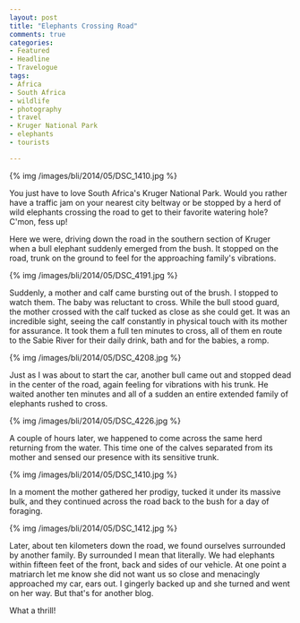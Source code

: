 ```yaml
---
layout: post
title: "Elephants Crossing Road"
comments: true
categories:
- Featured
- Headline
- Travelogue
tags:
- Africa
- South Africa
- wildlife
- photography
- travel
- Kruger National Park
- elephants
- tourists

---
```


{% img /images/bli/2014/05/DSC_1410.jpg %}

You just have to love South Africa's Kruger National Park. Would you rather have a traffic jam on your nearest city beltway or be stopped by a herd of wild elephants crossing the road to get to their favorite watering hole? C'mon, fess up!

<!--more-->

Here we were, driving down the road in the southern section of Kruger when a bull elephant suddenly emerged from the bush. It stopped on the road, trunk on the ground to feel for the approaching family's vibrations. 

{% img /images/bli/2014/05/DSC_4191.jpg %}

Suddenly, a mother and calf came bursting out of the brush. I stopped to watch them. The baby was reluctant to cross. While the bull stood guard, the mother crossed with the calf tucked as close as she could get. It was an incredible sight, seeing the calf constantly in physical touch with its mother for assurance. It took them a full ten minutes to cross, all of them en route to the Sabie River for their daily drink, bath and for the babies, a romp.  

{% img /images/bli/2014/05/DSC_4208.jpg %}

Just as I was about to start the car, another bull came out and stopped dead in the center of the road, again feeling for vibrations with his trunk. He waited another ten minutes and all of a sudden an entire extended family of elephants rushed to cross.

{% img /images/bli/2014/05/DSC_4226.jpg %}

A couple of hours later, we happened to come across the same herd returning from the water. This time one of the calves separated from its mother and sensed our presence with its sensitive trunk. 

{% img /images/bli/2014/05/DSC_1410.jpg %}

In a moment the mother gathered her prodigy, tucked it under its massive bulk, and they continued across the road back to the bush for a day of foraging. 

{% img /images/bli/2014/05/DSC_1412.jpg %}

Later, about ten kilometers down the road, we found ourselves surrounded by another family. By surrounded I mean that literally. We had elephants within fifteen feet of the front, back and sides of our vehicle. At one point a matriarch let me know she did not want us so close and menacingly approached my car, ears out. I gingerly backed up and she turned and went on her way. But that's for another blog. 

What a thrill!

